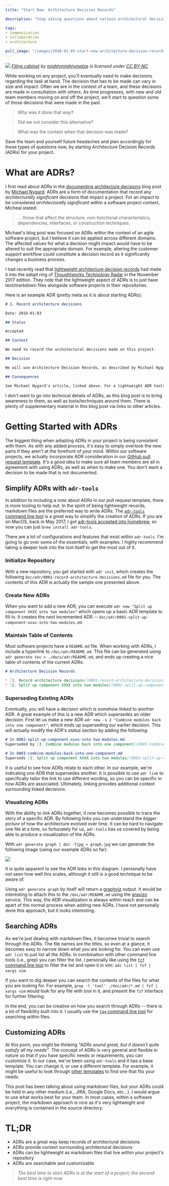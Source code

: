 ```yaml
---
title: "Start Now: Architecture Decision Records"

description: "Stop asking questions about certain architectural decisions for a project. Implement Architecture Decision Records, and save the team and yourself future headaches."

tags:
- communication
- collaboration
- architecture

pull_image: "/images/2018-01-03-start-now-architecture-decision-records/filing-cabinet.jpg"
---
```


![](/images/2018-01-03-start-now-architecture-decision-records/filing-cabinet.jpg)
_[Filing cabinet](https://flickr.com/photos/mightymightymatze/2150298078 "Filing cabinet") by [mightymightymatze](https://flickr.com/people/mightymightymatze) is licensed under [CC BY-NC](https://creativecommons.org/licenses/by-nc/2.0/)_

While working on any project, you'll eventually need to make decisions regarding the task at hand. The decision that has to be made can vary in size and impact. Often we are in the context of a team, and these decisions are made in consultation with others. As time progresses, with new and old team members moving on and off the project, we'll start to question some of those decisions that were made in the past.

> Why was it done that way?

> Did we not consider this alternative?

> What was the context when that decision was made?

Save the team and yourself future headaches and plan accordingly for these types of questions now, by starting Architecture Decision Records (ADRs) for your project.

# What are ADRs?

I first read about ADRs in the [documenting architecture decisions](http://thinkrelevance.com/blog/2011/11/15/documenting-architecture-decisions) blog post by [Michael Nygard](http://thinkrelevance.com/team/members/michael-nygard). ADRs are a form of documentation that record any _architecturally significant_ decisions that impact a project. For an impact to be considered _architecturally significant_ within a software project context, Micheal stated:

> ... those that affect the structure, non-functional characteristics, dependencies, interfaces, or construction techniques.

Michael's blog post was focused on ADRs within the context of an agile software project, but I believe it can be applied across different domains. The affected values for what a decision might impact would have to be altered to suit the appropriate domain. For example, altering the customer support workflow could constitute a decision record as it significantly changes a business process.

I had recently read that [lightweight architecture decision records](https://www.thoughtworks.com/radar/techniques/lightweight-architecture-decision-records) had made it into the _adopt_ ring of [Thoughtworks Technology Radar](https://www.thoughtworks.com/radar) in the November 2017 edition. They note that the lightweight aspect of ADRs is to just have text/markdown files alongside software projects in their repositories.

Here is an example ADR (pretty meta as it is about starting ADRs):

```markdown
# 1. Record architecture decisions

Date: 2018-01-03

## Status

Accepted

## Context

We need to record the architectural decisions made on this project.

## Decision

We will use Architecture Decision Records, as described by Michael Nygard in this article: http://thinkrelevance.com/blog/2011/11/15/documenting-architecture-decisions

## Consequences

See Michael Nygard's article, linked above. For a lightweight ADR toolset, see Nat Pryce's _adr-tools_ at https://github.com/npryce/adr-tools.
```

I don't want to go into technical details of ADRs, as this blog post is to bring awareness to them, as well as tools/techniques around them. There is plenty of supplementary material in this blog post via links to other articles.

# Getting Started with ADRs

The biggest thing when adopting ADRs in your project is being consistent with them. As with any added process, it's easy to simply overlook the new parts if they aren't at the forefront of your mind. Within our software projects, we actually incorporate ADR consideration in our [GitHub pull request template](https://help.github.com/articles/creating-a-pull-request-template-for-your-repository/). It's a good idea to make sure all team members are all in agreement with using ADRs, as well as when to make one. You don't want a decision to be made that is not documented.

## Simplify ADRs with `adr-tools`

In addition to including a note about ADRs in our pull request template, there is more tooling to help out. In the spirit of being lightweight records, markdown files are the preferred way to write ADRs. The [`adr-tools` command line tool](https://github.com/npryce/adr-tools) is a great way to simplify the creation of ADRs. If you are on MacOS, back in May 2017, I got [adr-tools accepted into homebrew](https://github.com/Homebrew/homebrew-core/pull/13081), so now you can just `brew install adr-tools`.

There are a lot of configurations and features that exist within `adr-tools`. I'm going to go over some of the essentials, with examples. I highly recommend taking a deeper look into the tool itself to get the most out of it.

### Initialize Repository

With a new repository, you get started with `adr init`, which creates the following `doc/adr/0001-record-architecture-decisions.md` file for you. The contents of this ADR is actually the sample one presented above.

### Create New ADRs

When you want to add a new ADR, you can execute `adr new "Split up component XXXX into two modules"` which opens up a basic ADR template to fill in. It creates the next incremented ADR -- `doc/adr/0002-split-up-component-xxxx-into-two-modules.md`.

### Maintain Table of Contents

Most software projects have a `README.md` file. When working with ADRs, I include a hyperlink to `/doc/adr/README.md`. This file can be generated using `adr generate toc > ./docs/adr/README.md`, and ends up creating a nice table of contents of the current ADRs:

```markdown
# Architecture Decision Records

* [1. Record architecture decisions](0001-record-architecture-decisions.md)
* [2. Split up component XXXX into two modules](0002-split-up-component-xxxx-into-two-modules.md)
```

### Superseding Existing ADRs

Eventually, you will have a decision which is somehow _linked_ to another ADR. A great example of this is a new ADR which supersedes an older decision. First let us make a new ADR `adr new -s 2 "Combine modules back into one component"`, which ends up superseding our earlier decision. This will actually modify the ADR's _status_ section by adding the following:


```markdown
# In 0002-split-up-component-xxxx-into-two-modules.md
Superseded by [3. Combine modules back into one component](0003-combine-modules-back-into-one-component.md)
```

```markdown
# In 0003-combine-modules-back-into-one-component.md
Superseds [2. Split up component XXXX into two modules](0002-split-up-component-xxxx-into-two-modules.md)
```

It is useful to see how ADRs relate to each other. In our example, we're indicating one ADR that supersedes another. It is possible to use `adr link` to specifically tailor the link to use different wording, so you can be specific in how ADRs are associated. Ultimately, linking provides additional context surrounding linked decisions.

### Visualizing ADRs

With the ability to _link_ ADRs together, it now becomes possible to trace the story of a specific ADR. By following links you can understand the _bigger picture_ of how the architecture evolved over time. It can be hard to navigate one file at a time, so fortunately for us, `adr-tools` has us covered by being able to produce a visualization of the ADRs.

With `adr generate graph | dot -Tjpg > graph.jpg` we can generate the following image (using our example ADRs so far):

![](/images/2018-01-03-start-now-architecture-decision-records/graph.jpg)

It is quite apparent to see the ADR links in this diagram. I personally have not seen how well this scales, although it still is a good technique to be aware of.

Using `adr generate graph` by itself will return a [graphviz](https://graphviz.gitlab.io/) output. It would be interesting to attach this to the `/doc/adr/README.md` using the [gravizo](https://github.com/TLmaK0/gravizo) service. This way, the ADR visualization is always within reach and can be apart of the normal process when adding new ADRs. I have not personally done this approach, but it looks interesting.

## Searching ADRs

As we're just dealing with markdown files, it becomes trivial to search through the ADRs. The file names are the titles, so even at a glance, it becomes easy to narrow down what you are looking for. You can even use `adr list` to just list all the ADRs. In combination with other command line tools (i.e., grep) you can filter the list. I personally like using the [`fzf` command line tool](https://github.com/junegunn/fzf) to filter the list and open it in vim: `adr list | fzf | xargs vim`.

If you want to dig deeper you can search the contents of the files for what you are looking for. For example, `grep -l 'tool' ./doc/adr/*.md | fzf | xargs vim` would look for any file with _tool_ in it, and present the `fzf` interface for further filtering.

In the end, you can be creative on how you search through ADRs -- there is a lot of flexibility built into it. I usually use the [`tag` command line tool](https://github.com/aykamko/tag) for searching within files.

## Customizing ADRs

At this point, you might be thinking _"ADRs sound great, but it doesn't quite satisfy all my needs"_. The concept of ADRs is very general and flexible in nature so that if you have specific needs or requirements, you can customize it. In our case, we've been using `adr-tools` and it has a base template. You can change it, or use a different template. For example, it might be useful to look through [other templates](https://github.com/joelparkerhenderson/architecture_decision_record) to find one that fits your needs.

This post has been talking about using markdown files, but your ADRs could be held in any other medium (i.e., JIRA, Google Docs, etc...). I would argue to use what works best for your team. In most cases, within a software project, the markdown approach is nice as it's very lightweight and everything is contained in the source directory.

# TL;DR

* ADRs are a great way keep records of architectural decisions
* ADRs provide context surrounding architectural decisions
* ADRs can be lightweight as markdown files that live within your project's repository
* ADRs are searchable and customizable

> _The best time to start ADRs is at the start of a project; the second best time is right now_
